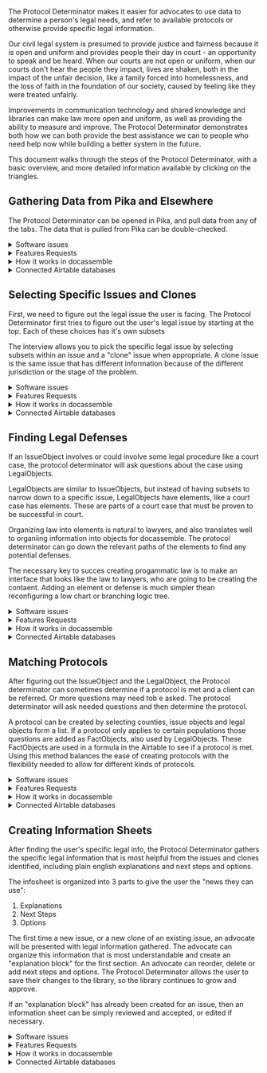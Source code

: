 The Protocol Determinator makes it easier for advocates to use data to determine a person's legal needs, and refer to available protocols or otherwise provide specific legal information.  

Our civil legal system is presumed to provide justice and fairness because it is open and uniform and provides people their day in court - an opportunity to speak and be heard.  When our courts are not open or uniform, when our courts don't hear the people they impact, lives are shaken, both in the impact of the unfair decision, like a family forced into homelessness, and the loss of faith in the foundation of our society, caused by feeling like they were treated unfairly.

Improvements in communication technology and shared knowledge and libraries can make law more open and uniform, as well as providing the ability to measure and improve.  The Protocol Determinator demonstrates both how we can both provide the best assistance we can to people who need help now while building a better system in the future.

This document walks through the steps of the Protocol Determinator, with a basic overview, and more detailed information available by clicking on the triangles.


## Gathering Data from Pika and Elsewhere

The Protocol Determinator can be opened in Pika, and pull data from any of the tabs.  The data that is pulled from Pika can be double-checked.

<details>
	<summary>Software issues</summary>
	
###### Software issues
1. Get data from related parties to the case
2. Add in explanation about 1 and 0 as True and False
</details>

<details>
	<summary>Features Requests</summary>
	
###### Features Requests
1. Pull in data from other sources
   * Court dockets
   * Property lists
1. Add tab for protocol determinator
	   
</details>

<details>
	<summary>How it works in docassemble</summary>
	
<br>	
docassemble uses a javascript function to put data from Pika into the fields of a docassemble interview.  Hitting the button at the bottom of the screen brings the data into the docassemble interview.

    ---
    question: Pika Field import
    fields:
      - Address: address
        required: false
      - Case Zip Code: case_zip_code
        required: false
      - Case County: countyAC
        required: false
      - Date Intake Completed: date_intake_completed
        required: false
        datatype: date
      - Hearing Date: hearing_date
        required: false
      - Client Age: client_age
        required: false
        datatype: integer
      - Domestic Violence: domestic_violence
        required: false
      - Sexual Assault: sexual_assault
        required: false
      - Stalking: stalking
        required: false
      - Opposing Party: opposing_party
        required: false
      - Calculated Poverty Rate from Assets Screen: calc_poverty
        required: false
        datatype: number
      - Adjusted Poverty Rate from Liabilities Screen: adj_poverty
        required: false
        datatype: number
      - Minor Children: minor_children
        required: false
        datatype: integer
      - Is applicant receiving any public benefits?: public_benefits
        required: false
      - Problem Code: problem_code
        required: false
      - Special Problem Code: special_problem_code
        required: false
      - Case Number: number
        required: false
    continue button field: pikagathered
    script: |
      <script>
      // address
      document.getElementById('YWRkcmVzcw').value = pika_js["client_address"];
      // Client age
      document.getElementById('Y2xpZW50X2FnZQ').value = pika_js["client_age"];
      // Hearing Date
      document.getElementById('aGVhcmluZ19kYXRl').value = pika_js["date_hearing"];
      // Number
      document.getElementById('bnVtYmVy').value = pika_js["number"];
      // Case County
      document.getElementById('Y291bnR5QUM').value = pika_js["county"];
      // Domestic Violence
      document.getElementById('ZG9tZXN0aWNfdmlvbGVuY2U').value = pika_js["dom_abuse"];
      // Sexual Assault
      document.getElementById('c2V4dWFsX2Fzc2F1bHQ').value = pika_js["sex_assault"];
      // Stalking
      document.getElementById('c3RhbGtpbmc').value = pika_js["stalking"];
      // Date Intake Completed
      document.getElementById('ZGF0ZV9pbnRha2VfY29tcGxldGVk').value = pika_js["completed_date"];
      // Case Zip Code
      document.getElementById('Y2FzZV96aXBfY29kZQ').value = pika_js["case_zip"];
      // Calculated Poverty Rate from Assets Screen
      document.getElementById('Y2FsY19wb3ZlcnR5').value = pika_js["poverty"];
      // Adjusted Poverty Rate from Liabilities Screen
      document.getElementById('YWRqX3BvdmVydHk').value = pika_js["recalc_poverty"];
      // Minor Children
      document.getElementById('bWlub3JfY2hpbGRyZW4').value = pika_js["children"];
      // Is applicant receiving any public benefits?
      document.getElementById('cHVibGljX2JlbmVmaXRz').value = pika_js["public_benefits_recipient"];
      // Problem Code
      document.getElementById('cHJvYmxlbV9jb2Rl').value = pika_js["problem"];
      // Special Problem Code
      document.getElementById('c3BlY2lhbF9wcm9ibGVtX2NvZGU').value = pika_js["sp_problem"];

This section also contains a script to workaround our version of Pika's limitations on the width of the interview.

      //this section un-squishes the docassemble interview when embedded in a Pika tab
      // div with dabody class - remove col, add container-fluid
      $(".dabody").removeClass("col");
      $(".dabody").addClass("container-fluid");

      // class span8, replace with container-fluid
      $(".span8").addClass("container-fluid");
      $(".span8").removeClass("span8");

      // id page_content, change container to container-fluid
      $('#page_content').addClass("container-fluid");
      $('#page_content').removeClass("container");
       </script>

    ---

</details>

<details>
	<summary>Connected Airtable databases</summary>
	
<br>	
This section is not directly connected to Airtable, but the Pika variables collected here are listed in the 

[facts table of the Legal Objects Library](https://airtable.com/shromaQ1J1QXNO5n2) .	
    
    
</details>

## Selecting Specific Issues and Clones

First, we need to figure out the legal issue the user is facing.  The Protocol Determinator first tries to figure out the user's legal issue by starting at the top.  Each of these choices has it's own subsets

The interview allows you to pick the specific legal issue by selecting subsets within an issue and a "clone" issue when appropriate.  A clone issue is the same issue that has different information because of the different jurisdiction or the stage of the problem.

<details>
	<summary>Software issues</summary>
	
###### Software issues
1. Get issue collection using complete_attributes working
	
</details>

<details>
	<summary>Features Requests</summary>
	
###### Features Requests
1. Most common
2. Machine learning - guess issue using Suffolk API
	   
</details>

<details>
	<summary>How it works in docassemble</summary>
	
<br>	
When there is a reference to app.issues (which there is numerous places in the interview - in protocol matching, in the information sheet, when adding "next steps" and "options"), docassemble looks to define app.issues.  It first needs to define app.issues.there_are_any to know if it needs to start adding issues.

	---
	code: |
	  app.issues.there_are_any = True
	---

Since app.issues.there_are_any is true, docassemble looks to add an IssueObject, which is a subclass of DAObject.  When app.issues was defined, complete_attributes was set to complete, which means we can include a code block that defines app.issues[i].complete after listing attributes that need to be defined for each object.

	---
	code: |
	  app.issues[i].a_id
	  app.issues[i].no_more_preclones
	  app.issues[i].question_code_needed
	  app.issues[i].complete = True
	---


The first issue - the "Top" issue - is added automatically.  This is the issue object for all types of legal objects, with subsets like "Housing", "Family".  We can add the 'Top' issue by using the issue2aid dictionary in the LegalObjectsLibrary_dictionary.yml.

	---
	code: |
	  app.issues[0].a_id = issues2aid['Top']
	---
	

	---
	question:
	  - Pick:  app
	---
	question: ${ app.issues.complete_elements().last().title }
	fields:
	  - Pick any applicable subset: app.issues[i].a_id
    code: app.issues.complete_elements().last().question_code
	under:
	comment: |
	  This question sets the .a_id attribute for a new issue, which is the first attribute sought when adding a new IssueObject.  The question uses the .subsets attribute of the last IssueObject (a list of Airtable ids of IssueObjects)
	  The question also lets the user choose "None" or "Other".  Choosing "Other" will require the user to name the other IssueObject.
	  Users can also edit the current IssueObject,
	---
	code: |
	  if app.issues[i].a_id == "None":
    app.issues[i].question_code_needed = False
    app.issues[i].no_more_preclones = True
	  elif x.a_id == "Other":
    app.issues[i].new_object_added
	  else:
    app.issues[i].get_issue_from_aid()
	---
	code: |
	  app.issues[i].question_code = list()
	  for issue_id in api.issues[i].subsets:
    tempdict = dict()
    tempdict[issue_id] = aid2issues[issue_id]
    app.issues[i].question_code.append(tempdict)
	  app.issues[i].question_code.append({"None":"None"})
	  app.issues[i].question_code.append({"Other":"Other"})
	---
	---
	question:
	continue button field: x.new_object_added
	---
	code: |
	  number_of_preclones = len(app.issues[i].preclones)
	  if number_of_preclones == 0:
    app.issues[i].no_more_preclones = True
	  else:
    app.issues[i].clone_from_aid(clone_aid+
    reconsider('number_of_preclones')
	---
	question:
	fields:
	  - Attached, existing or new clone: app.issues[i].new_clone
    
	  - Attached clone: app.issues[i].clone_aid
	  - Existing clone: app.issues[i].existing_clone
	  - New clone:
	comment: |
	  
	---
	if: app.issues[i].existing_clone
	code: |
	  update_clone_list
	  create_new_clone
	  
	  

</details>

<details>
	<summary>Connected Airtable databases</summary>
	
<br>	
Issue Objects are in the LegalObjectLibrary base in the issues tab. [Here is a viewy]().

Issues also use the tables for the types of clones
* [TypeOfHousing](https://airtable.com/shr034KsfEoIz3Mzs)
* [Stage](https://airtable.com/shrcG2ZJXlyahXdgA)
* [Jursidiction](https://airtable.com/shr8WGEnZJRyqpZzv)

    
</details>


## Finding Legal Defenses

If an IssueObject involves or could involve some legal procedure like a court case, the protocol determinator will ask questions about the case using LegalObjects.

LegalObjects are similar to IssueObjects, but instead of having subsets to narrow down to a specific issue, LegalObjects have elements, like a court case has elements.  These are parts of a court case that must be proven to be successful in court.

Organizing law into elements is natural to lawyers, and also translates well to organiing information into objects for docassemble.  The protocol determinator can go down the relevant paths of the elements to find any potential defenses.

The necessary key to succes creating progammatic law is to make an interface that looks like the law to lawyers, who are going to be creating the contaent.  Adding an element or defense is much simpler thean reconfiguring a low chart or branching logic tree.

<details>
	<summary>Software issues</summary>
	
###### Software issues
1. Subsidized housing problem - doesn't get .clone_legob
</details>

<details>
	<summary>Features Requests</summary>
	
###### Features Requests
1. Legal objects need to have the ability to include only certain elements depending on the answer to a question.  LegalObjects can have a condition and only be added if that condition is true.  So for Corporate Plaintiff would have as a factObject whether the Plaintiff was a fictitious name.  Each of the elements of Corporate Plaintiff should only be added as a legal element if the Plaintiff is a fictitious name.  The Grounds legalObject has a factObject what the stated grounds in the complaint.  Each of the elements can have a condition that only adds the elements for their case - the Nonpayment LegalObject will have a condition 
	   
</details>

<details>
	<summary>How it works in docassemble</summary>
	
<br>	
The app.legal_objects DAList is first populated by any Legal Objects associated with an IssueObject that was selected.

	code: |
	  for issue in app.issues:
		if hasattr(issue,'legalObjects'):
		  for legOb in issue.legalObjects:
		    app.legal_objects.append(legob_from_a_id(legOb))
	  app.legal_objects.gathered = True
	comment: |
	  Adds LegalObjects to issues
	---
	
This section defines app.legal_objects[i].legal_elements by looping through the .elementslist attribute, which is list of Airtable ids of other legal objects.  For each id in the list, a function is called to get information from the airtable for the legal object.  

	---
	generic object: LegalObject
	sets: x.legal_elements
	code: |
	  x.initializeAttribute('legal_elements',LegalObjectList.using(object_type=LegalObject, auto_gather = False))
	  for atid in x.elementslist:
		tempobject = legob_from_a_id(atid)
		if tempobject.active:
		  x.legal_elements.append(tempobject,set_instance_name=True)
	  x.legal_elements.gathered = True
	---
From protocoldeterminator.py:

	def legob_from_a_id(a_id):
		tempobject = LegalObject()
		table_name = 'legalObjects'
		required_fields = []
		optional_fields = ['name','label','description','parent','question','explanation','elementsquestion','questioninlist','default','note','image','help','link','explanationbottom','explanationifmet','explanationifnotmet','title','law','conclusion','strength','defensename']
		else_none_fields = ['facts_elements_interaction']
		else_empty_fields = ['pleadingsection']
		else_false_fields = ['active']
		else_attribute_fields = []
		clones_list = ['Jurisdiction','TypeOfHousing','Stage']
		api_key=get_config('airtable api key')
		api_response = Airtable(base_key, table_name, api_key)
		api = api_response.get(a_id)
		tempobject.a_id = api['id']
		if 'field' in api['fields']:
			tempobject.field = api['fields']['field']
			tempobject.instanceName == api['fields']['field']
		if 'datatype' in api['fields']:
			tempobject.datatype = api['fields']['datatype']
		else:
			tempobject.datatype = 'yesnowide'
		if 'elements' in api['fields']:
			tempobject.elementslist = api['fields']['elements']
		if 'facts' in api['fields']:
			tempobject.factslist = api['fields']['facts']
			tempobject.initializeAttribute('facts', FactObjectList)
			if 'follabel' in api['fields']:
				tempobject.facts.label = api['fields']['follabel']
			if 'fact_formula' in api['fields']:
				tempobject.facts.fact_formula = api['fields']['fact_formula']
			if 'folhtml' in api['fields']:
				tempobject.facts.html = api['fields']['folhtml']
			if 'folhtmllink' in api['fields']:
				tempobject.facts.htmllink = api['fields']['folhtmllink']
			if 'folhtmltext' in api['fields']:
				tempobject.facts.htmltext = api['fields']['folhtmltext']
			if 'folexplanation' in api['fields']:
				tempobject.facts.explanation = api['fields']['folexplanation']
			if 'folquestion' in api['fields']:
				tempobject.facts.question = api['fields']['folquestion']
		for field_name in clones_list:
			clones_string = "clones_" + field_name
			if clones_string in api['fields']:
				tempobject.initializeAttribute('clones', DADict.using(auto_gather=False,gathered=True))
				tempobject.clones[field_name] = api['fields'][clones_string]
		for field_name in clones_list:
			cloned_string = "cloned_" + field_name
			if cloned_string in api['fields']:
				tempobject.initializeAttribute('cloned', DADict.using(auto_gather=False,gathered=True))
				tempobject.cloned[field_name] = api['fields'][clones_string]

This sections also has the standard code for the different types of fields(i.e. required, optional, else_none...) but it isn't included here.


This section is necessary for Eviction Reporter defense explanation screen.
	---
	code: |
	  if not defined('used_defenses'):
		used_defenses = list()
	---

The interview determines whether LegalObjects are "met", meaning that the LegalObject is True if it helps the Plaintiff win the type of case associated with the top-level LegalObject.

First, it is checked whether there are any clones of the LegalObject.  A clone is the same legal issue with different rules because of a different jurisdiction or type of housing.

Next, it checks whether "facts", which is a list of FactObjects, is "met".  It checks this by prompting a FactObject question, and then using the response in a formula, as described in that block.

Facts are checked first for two reasons.  First, if a LegalObject has both FactObjects and other LegalObjects as elements, it means that each of the element LegalObjects require that FactObject to be a certain answer.  For example, the Corporate Plaintiff has a FactObject about whether the Plaintiff is a corporation.  If the Plaintiff is not a corporation, then the "facts" is met, and the LegalObjects shouldn't be checked.  Right now, it doesn't work this way - if the facts.ismet = False, then the legalObject is false, and it won't need to ask the other questions.  (What about the situation where a fact object might be cuz of a defense (defense that there is no notice) but if there is notice, then these other defenses should be checked.

Second, LegalObjects that are elements of a LegalObject with a FactObject may be conditioned on how that FactObject question is answered.  For example, Grounds has a FactObject of grounds_listed_in_complaint.  After asking what grounds are listed in the complaint, the LegalObjects are only relevant if the grounds listed.  So if the grounds is "Nonpayment", only the Nonpayment LegalObject will be relevant, and the Rule Violations are nto relevant (meaning they can be marked .ismet - .ismet includes not being relevant.)

So I have to make it so that if in Corporate Plaintiff, is_fictitious_name = False evaluates to True, and the legal objects are not needed and the legal object is not added to defense.  If is_fictitious_name = True, the fact formula evaluates to False and the legal objects are not needed.

In the case of Grounds, the fact_formula should always evaluate to False, so the legalObjects are always evaluated

In a "final" LegalObject, where there are no elements, then if there is a defense, facts.ismet should be False, and then the legalobject would be False.

	---
	generic object: LegalObject
	code: |
	  if x.more_clones == "No_More_Clones":
		if not hasattr(x, 'factslist'):
		  if x.legal_elements.ismet:
		    x.ismet = True
		  else:
		    x.ismet = False
		else:
		  if x.facts_elements_interaction == "factsANDelements":
		    if not x.facts.ismet:
		      x.ismet = x.facts.ismet
		    else:
		      if x.legal_elements.ismet:
		        x.ismet = True
		      else:
		        x.ismet = False
		  elif x.facts_elements_interaction == "factsORelements":
		    if x.facts.ismet:
		      x.ismet = True
		    else:
		      if x.legal_elements.ismet:
		        x.ismet = True
		      else:
		        x.ismet = False
		  else:
		    x.ismet = x.facts.ismet
	  else:
		reconsider('x.more_clones')
	  if defined('x.defensename') and x.ismet is not None:
		setattr(app.case,x.defensename,x.ismet)
		used_defenses.append(x.defensename)


This section determines if an legal object is "met" by seeing if each of the legal objects in the elements fields are met.  

	---
	generic object: LegalObjectList
	code: |
	  counter = 0
	  for legalobject in x:
		if legalobject.ismet or legalobject.ismet is None:
		  counter += 1
	  if counter == len(x):
		x.ismet = True
	  else:
		x.ismet = False

This section adds fact objects to a legal object from the AirTable.  I think I need to add in something to screen for active fact objects.

	---
	generic object: LegalObject
	sets: 
	  - x.facts
	code: |
	  if hasattr(x,'factslist'):
		x.facts.there_are_any = True
		for fid in x.factslist:
		  x.facts.append(fact_from_a_id(fid),set_instance_name=True)
		  if hasattr(x,'explanationifnotmet'):
		    x.facts.explanationifnotmet = x.explanationifnotmet
		x.facts.there_is_another = False
	  else:
		x.facts.there_are_any = False
	comment: |
	
The formula in the AirTable is called, which looks for the definition of the variables in the formula.  Is it even necessary to have the facts as children.  A sample fact_formula looks like this

	  def facts_are_met():
		if notice_exists and notice_attached_to_complaint:
		  return True
		else:
		  return False
		  
So are the variables in the fact_formula set, in this case "notice_exists" and "notice_attached_to_complaint".  If that is the case, then I can put things like that in the fact_formula and still just evaluate to True/False.  But what does True or False mean for something like Corporate_Plaintiff?  The LegalObject should be True if the Plaintiff is either not a corporation or if all the legal objects are met.  So the fact_formula should evaluate to True if the Plaintiff is not a corporation, and to False if

	---
	generic object: FactObjectList
	code: |
	  x.factsgathered
	  exec(x.fact_formula)
	  x.ismet = facts_are_met()
	comment: |

Facts

	---
	generic object: FactObjectList
	sets: x[0]
	question:  ${ x.label }
	subquestion: |
	  ${ x.explanation }
	  
	  ${ x.question }

	  % if hasattr(x,'html'):
	  ${ x.html }
	  % endif

	  
	fields:
	  code: x.questioncode()
	continue button field: x.factsgathered
	comment: |
	  The question for facts - the explanation are set by tables in the AirTable 

	---
	generic object: FactObjectList
	code: |
	  if defined('finish_questions'):
		x.factsgathered = True
	generic object: LegalObject
	code: |
	  if hasattr(x,'clones') and len(x.clones) > 0:
		x.clone_from_a_id(x.clone_legob, x.clone_name)
		if hasattr(x,'clones') and len(x.clones) > 0:
		  x.more_clones = "May_Be_More_Clones"
		else:
		  x.more_clones = "No_More_Clones"
	  else:
		x.more_clones = "No_More_Clones"
	comment: |
	  Checks to see if there are clones.  If there are, a LegalObject method is used to update the current LegalObject, by replacing any of the information fields when that information field is not blank in the clone object.
	  Because the object is updated, it can check clones again.  The clones field will always change, because the clone will not appear in the clones field.  So it checks to see if there are clones.  x.more_clones is called in the .ismet evaluation block, and if x.more_clones is not equal to "No_More_Clones", then x.more_clones gets reconsidered, forcing it to come back to this block.

	---
	generic object: LegalObject
	sets: x.clone_legob
	code: |
	  for key, value in x.clones.iteritems():
		x.clone_name = key
		clone_temp_list = list()
		for clone_lo_id in value:
		  clone_type_id = get_clone_type(clone_lo_id,key)
		  if clone_type_id in app.specific_factors[key]:
		    x.clone_legob = clone_lo_id
	comment: |
	  This sets a variable need for clone_from_a_id.  x.clone_legob is the Airtable id for the clone legal object.  The clones attribute of legal object is a set of Airtable ids of clones, which are also in the legal objects table.  However, to pick which clone is appropriate, the user will pick the name of the clone.  The clone legal object will be something like "Notice Public Housing", but the user should pick from a list with labels like "Public Housing".  In addition, the user may have already set "Public Housing" as a specific factor, but that will be set as a specific factor, and not as the name of that clone.  So this table checks each of the 
	  This just picks the last clone in x.clones.

	---
</details>

<details>
	<summary>Connected Airtable databases</summary>
	
<br>	
Issue Objects have a field legalObjects, which is a list of Airtable ids of rows in the legalobjects tab.

[Legal Objects are in the LegalObjectLibrary base in the legalobjects tab.](https://airtable.com/shrhdjicHfPCshTR9).	

[Legal Objects use FactObjects, which are in the facts table](https://airtable.com/shrX1kOBjQeSxcJjC)
    
    
</details>


## Matching Protocols

After figuring out the IssueObject and the LegalObject, the Protocol determinator can sometimes determine if a protocol is met and a client can be referred.  Or more questions may need tob e asked.  The protocol determinator will ask needed questions and then determine the protocol.

A protocol can be created by selecting counties, issue objects and legal objects form a list.  If a protocol only applies to certain populations those questions are added as FactObjects, also used by LegalObjects.  These FactObjects are used in a formula in the Airtable to see if a protocol is met.  Using this method balances the ease of creating protocols with the flexibility needed to allow for different kinds of protocols.

<details>
	<summary>Software issues</summary>
	
###### Software issues
1. Opposing_Parties are asked even if there is no matching zip code.
	
</details>

<details>
	<summary>Features Requests</summary>
	
###### Features Requests
1. Make a docassemble interview to input protocols
2. Automatically make referral letter if protocol determined
1. Make no-code system to create formula in docassemble interview
	   
</details>

<details>
	<summary>How it works in docassemble</summary>
	
<br>	
Protocols are inputted at the beginning

	---
	code: |
	  protocols = protocols_from_airtable()
	comment: |
	  Creates the protocol from a function.
	---
	code: |
	  list_of_clones = ['TypeOfHousing','Jurisdiction','Stage']
	  for issue in app.issues:
		if hasattr(issue,'cloned'):
		  for field_name in list_of_clones:
		    if field_name in issue.cloned:
		      app.specific_factors[field_name].add(issue.cloned[field_name])
		      app.specific_factors[field_name].gathered = True
		else:
		  if defined('issue.a_id'):
		    app.specific_factors['issues'].add(issue.a_id)
		  else:
		    app.specific_factors['issues'].add(issue.name)
		  app.specific_factors['issues'].gathered = True
	  if len(app.legal_objects) > 0:
		for legob in app.legal_objects:
		  temp_set2 = legob.nested_add()
		  for ts in temp_set2:
		    app.specific_factors['legalObjects'].add(ts)
		    app.specific_factors['legalObjects'].gathered = True
	  app.specific_factors.gathered = True
	comment: |
	  For LegalIssues, picking a "clone" means adding a new LegalIssue to the list of legalIssues, app.issues.  This issue will be a duplicate of the first one, with fields changed as needed due to the specific factor (i.e. changing advice and elements for notice defenses in public housing).  Two fields will always be different between the original legalIssue and the clone legalIssue - the name of the clone will be removed from the x.clones attribute, and the name of the type of clone will be added to x.cloned.  So if the original legalIssue's x.clones was ['TypeOfHousing','County'], then the TypeOfHousing clone's x.clones sould be ['County'].  In addition, the clone's attribute x.cloned, which is a dictionary, has a new key:value added - the key is the name of the specific factor and the value is a set of the AirTable ids for the user's input for those factors.  For example, x.cloned['TypeOfHousing'] would be a set including the AirTable id for Public Housing.  
	  This is a set because there should be levels in these categories.  There needs to be a way to pick "Subsidized Housing", "Multifamily", and "221(d)(3)".  I haven't made the question to pick multiple levels in specific factors yet.  
	  So the first section makes sure any of the factors recorded in the x.cloned attribute is transferred to the app.specific_factors dictionary, to prevent questions from being repeated.
	  The second section adds legalObjects to app.specific_factors.  Because app.legal_objects is not a set of AirTable ids or IssueObjects, a function is needed to recursively go through the legalObjects and add them to the list if ".ismet" is not True.  In addition, if ".ismet" is not True, then the same function will run on any elements that legal issue has.  I think this is done after all the legalObjects are gathered, so I don't think it matters that this ignores FactObjects.
	---
	generic object: Protocol
	code: |
	  if x.all_true() and x.qualify == 1:
		x.match = True
	  else:
		x.match = False 
	comment: |
	  This is used in .match_dict, which is like a copy of protocols, except .match_dict['HCED1a']['County'] equals either true or false, while protocols['HCED1a']['County']  would be a set of AirTable ids for records in County.  This block sets the attribute .match for the Protocol (which is .match_dict['HCED1a'] to be either true or false.  Despite protocols also using Protocol, there won't be any reason why protocol['HCED1a'].match will ever be sought.
	  Tests to see if all of the factors of a Protocol are met.  .protocols is a dictionary with keys set as the names of specific protocols, like HCED2.  The values of the dictionary are sets of factors.
	  .all_true() is a function from .legal, I believe.
	---
	generic object: SFDict
	code: |
	  x[i].sfql = get_sfql(i)
	  x[i].there_are_any = True
	comment: |
	  Uses a function to create .sfql or Specific Factors Question List.  This creates the list of dictionaries, with the key being an AirTable id for an item in the table with the name of the factor, and the value being the name of that item from the table.  get_sfql (which takes a key from the specific_factors dictionary, which is a name of a table like County or issues) also can add help: and default:, using values from the factor table.
	  I think I need to create ways to narrow down the specific factors that could be pulled up.  I think I will have to do that in the .py file.
	---
	generic object: SFDict
	code: |
	  if defined('case') and defined('case.housing_type'):
		x['TypeOfHousing'].new_item = TypeOfHousing2aid[case.housing_type]
	---
	generic object: SFDict
	code: |
	  if defined('countyAC'):
		x['County'].new_item = County2aid[countyAC]
	---
	generic object: SFDict
	question: ${ i }
	fields: 
	  - no label: x[i].new_item
		datatype: combobox
		code: x[i].sfql
	comment: |
	  This question asks the user to pick from choices of a specific factor, for example, the question "TypeOfHousing" will ask the user to pick from "Private", "Public"
	  .specific_factors is a dictionary of sets.  Each key of the dictionary is the name of a factor needed to determine if a protocol is appropriate, like "County" or "issues".  The value is a set containing AirTable ids for records in a table with the same name as the issue, so the table in the AirTable named County or issues for the earlier examples.  The .sfql
	---
	generic object: SFDict
	code: |
	  x[i].there_is_another = False
	comment: |
	  WHAT DOES THIS DO?? Why isn't this 
	---
	---
	code: |
	  app.match_dict.new(protocols.keys())
	  for protokey in protocols.keys():
		app.match_dict[protokey].qualify_sentence = protocols[protokey].qualify_sentence
		for sfkey in protocols[protokey].keys():
		  if not set(protocols[protokey][sfkey]).isdisjoint(set(app.specific_factors[sfkey])):
		    app.match_dict[protokey][sfkey] = True
		  else:
		    app.match_dict[protokey][sfkey] = False
		    app.match_dict[protokey].gathered = True
		    break
		app.match_dict[protokey].gathered = True
	  app.match_dict.gathered = True
	comment: |
	  This section determines if each requirement in the protocol is satisfied by seeing if there is any overlap between the protocol's set of airtable ids in protocols['HCED1a']['County'] with the set of AirTable ids from the same table in specific_factors['County'].  If there is an overlap (or not disjoint), then it will set match_dict['HCED1a']['County'] to True.  A block below with then see if the all of the factors in match_dict['HCED1a'] are true.
	---
	generic object: Protocol
	code: |
	  exec(x.qualify_sentence)
	  x.qualify = qualify()
	comment: |
	  This section runs the qualify_sentence from the Protocols table, which will look something like this:
	  
	  def qualify():
		if date_of_hearing > date_intake_completed.plus(days=3):
		  if domestic_violence or sexual_assault or stalking:
		    return 1
		  elif disability_household_member:
		    return 1
		  else:
		    return 0
		else:
		  return 0
		
	  The formula statement uses FactObject variable names and causes the interview to ask questions to define those variables.  Why does this one use "Good" or "Bad"?  That's obviously a mistake.  The next block tests to see if it is equal to 1.  So this protocol will never "qualify".
	---


</details>

<details>
	<summary>Connected Airtable databases</summary>
	
<br>	
[Protocols are in the LegalObjectLibrary base in the protocols tab](https://airtable.com/shrTlwMeSsf0ZZ7n2).	
    
    
</details>



## Creating Information Sheets

After finding the user's specific legal info, the Protocol Determinator gathers the specific legal information that is most helpful from the issues and clones identified, including plain english explanations and next steps and options.

The infosheet is organized into 3 parts to give the user the "news they can use":

1. Explanations
1. Next Steps
1. Options

The first time a new issue, or a new clone of an existing issue, an advocate will be presented with legal information gathered.  The advocate can organize this information that is most understandable and create an "explanation block" for the first section.  An advocate can reorder, delete or add next steps and options.  The Protocol Determinator allows the user to save their changes to the library, so the library continues to grow and approve.

If an "explanation block" has already been created for an issue, then an information sheet can be simply reviewed and accepted, or edited if necessary.


<details>
	<summary>Software issues</summary>
	
###### Software issues
1. Circulate template/make editing of template easier
	
</details>

<details>
	<summary>Features Requests</summary>
	
###### Features Requests
1. Send notification to advocate when there is an issue that isn't completed
2. Make editing box easier-to-use (WYSIWYG formatting...)
1. Add capability to create additional documents, like court pleadings
	   
</details>

<details>
	<summary>How it works in docassemble</summary>
	
<br>	
If an infosheet is chosen

	objects:
	  - app.infosheet: DADict.using(object_type=DAObject, auto_gather=False,complete_attribute='complete')
	  - app.infosheet[i].intro_issues: DAList.using(object_type=DAObject, auto_gather=False)
	  - app.infosheet[i].options: DAList.using(object_type=DAObject, auto_gather=False)
	  - app.infosheet[i].steps: DAList.using(object_type=DAObject, auto_gather=False)
	---
	
This sets the information in in the infosheet to the most of use
	
	code: |
	  app.infosheet['main'].title = app.issues.last().title
	  app.infosheet['main'].explanation = app.issues.last().explanation
	  app.infosheet['main'].subtitle = app.issues.last().subtitle
	  app.infosheet['main'].why = app.issues.last().why
	  app.infosheet['main'].warning = app.issues.last().warning
	  app.infosheet['main'].how = app.issues.last().HOW
	  app.infosheet['main'].requirement = app.issues.last().requirement
	  app.infosheet['main'].Translation = app.issues.last().Translation
	  app.infosheet['main'].law = app.issues.last().law
	  
Issues
	 
	---
	code: |
	  if not defined('collected_issues'):
		collected_issues = list()
	  for issue in app.issues:
		if issue.a_id not in collected_issues:
		  collected_issues.append(issue.a_id)
		  app.infosheet['main'].intro_issues.append(issue)
	  app.infosheet['main'].intro_issues.gathered = True
	  if not defined('popped_already'):
		app.infosheet['main'].intro_issues.pop()
		popped_already = True
	---
	code: |
	  app.infosheet['main'].option_dup_list = list()
	---	

Add options

	code: |
	  for issue in app.issues:
		if defined('issue.options'):
		  for option in issue.options:
		    if not option.a_id in app.infosheet['main'].option_dup_list:
		      app.infosheet['main'].options.append(option)
		      app.infosheet['main'].option_dup_list.append(option.a_id)
		      if defined('option.steps'):
		        for step in option.steps:
		          app.infosheet['main'].steps.append(step)
	  app.infosheet['main'].options.gathered = True
	---
	
Adds steps from issues
	
	code: |
	  for issue in app.issues:
		if defined('issue.steps'):
		  for step in issue.steps:
		    app.infosheet['main'].steps.append(step)
	  app.infosheet['main'].steps.gathered = True

Complete elements block

	---
	code: |
	  app.infosheet['main'].intro_issues.gathered
	  app.infosheet['main'].options.gathered
	  app.infosheet['main'].steps.gathered
	  app.infosheet[i].complete = True
	  app.infosheet.gathered = True
	  
This page lets the advocate make the infosheet	 
 
	---
	question: Infosheet Editor
	subquestion: |
	  This page allows you to edit and create an Infosheet.  If any legal information already exists, it may be used as a default.
	  Any legal information that you change or add can be saved to help future advocates.  You can save the legal information to the database on the page that download the infosheet.

	fields:
	  - Title: app.infosheet['main'].title
		default: app.infosheet['main'].title
		required: False  
	  - Subtitle: app.infosheet['main'].subtitle
		default: app.infosheet['main'].subtitle
		required: False  
	  - note: |
	  		The "Explanation Block" is the top part of the letter, under the title and subtitle, that explains the legal issue.  You may want to use any of the following information, from the current issue and all parent issues, to write this block.
	  		
	  		The Explanation Block needs to be written in Markup.
	  - Explanation Block: explanation_block
		datatype: area
	  - note: |
			  Parent issues:
			
				% for inis in app.infosheet['main'].intro_issues:
				${ inis.explanation }
				
				
				% endfor
				
				${ app.infosheet['main'].explanation }
				
				% if hasattr(app.infosheet['main'],'definition'):
				
				Definition: ${ app.infosheet['main'].definition }
				
				% endif
				% if hasattr(app.infosheet['main'],'why'):
				
				Why: ${ app.infosheet['main'].why }
				
				% endif
				% if hasattr(app.infosheet['main'],'how'):
				
				How: ${ app.infosheet['main'].how }
				
				% endif
				% if hasattr(app.infosheet['main'],'warning'):
				
				**Warning:** ${ app.infosheet['main'].warning }
				
				% endif
				% if hasattr(app.infosheet['main'],'requirement'):
				
				Requirement: ${ app.infosheet['main'].requirement }
				
				% endif
				% if hasattr(app.infosheet['main'],'Translation'):
				
				Translation: ${ app.infosheet['main'].Translation }
				
				% endif
				% if hasattr(app.infosheet['main'],'law'):
				
				Law: ${ app.infosheet['main'].law }
				
				% endif
		- note: |
		  **Next Steps**
		  
				${ steps_table }
		- note: |
		  **Options**
		  
				${ options_table }
		- Add or edit Next Steps: app.infosheet['main'].steps.edit
		  datatype: yesno
		- note: |
				% if len(app.infosheet['main'].steps) > 0:
				% for step in app.infosheet['main'].steps:
				1. **${ step.title }**: ${ step.explanation }
				
				% endfor
				% else:
				Current no next steps.
				% endif
		- Add or edit Options: app.infosheet['main'].options.edit
		  datatype: yesno
		- note: |
				% if len(app.infosheet['main'].options) > 0:
				% for option in app.infosheet['main'].options:
				1. **${ option.title }**: ${ option.explanation }
				
				% endfor
				% else:
				Current no next options.
				% endif

Attachment block

	---
	attachment:
	  filename: Infosheet 
	  variable name: infosheet
	  docx template file: pw_template3.docx
	  description: |
		Specific legal information about your legal issue.   
	
Mandatory block to create infosheet.

	---
	mandatory: isTOF
	question: ${ app.infosheet }
	attachment code: |
	  [infosheet]

Tables are used to review "steps" and "next options"

	---
	table: steps_table
	rows: app.infosheet['main'].steps
	columns:
	  - Title: row_item.title
	  - Explanation: row_item.explanation
	edit:
		- title
		- explanation
	allow reordering: True
	---
	table: options_table
	rows: app.infosheet['main'].options
	columns:
	  - Title: row_item.title
	  - Explanation: row_item.explanation
	edit:
		- title
		- explanation
	allow reordering: True
	---
	---

</details>

<details>
	<summary>Connected Airtable databases</summary>
	
<br>	
[Options](https://airtable.com/shrCI8GCcI9MEbTm2).	

[Next Steps](https://airtable.com/shrP4d2gKAMG3oVyC)

    
</details>
